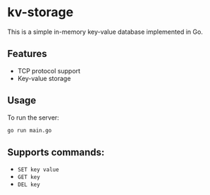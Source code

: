 # kv-storage

This is a simple in-memory key-value database implemented in Go.

## Features

- TCP protocol support
- Key-value storage

## Usage

To run the server:
```sh
go run main.go
```

## Supports commands:
  - `SET key value`
  - `GET key`
  - `DEL key`